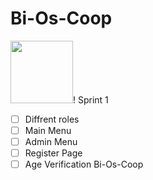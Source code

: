 # Bi-Os-Coop
<img src="https://cdn.worldvectorlogo.com/logos/c--4.svg" width="100" height="100">!
Sprint 1
- [ ] Diffrent roles
- [ ] Main Menu
- [ ] Admin Menu
- [ ] Register Page
- [ ] Age Verification
Bi-Os-Coop
